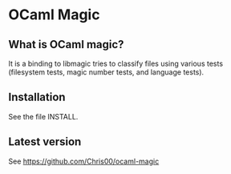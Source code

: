 OCaml Magic
===========
                                           
What is OCaml magic?
--------------------

It is a binding to libmagic tries to classify files using various
tests (filesystem tests, magic number tests, and language tests).


Installation
------------

See the file INSTALL.


Latest version
--------------

See https://github.com/Chris00/ocaml-magic
